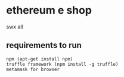 # ethereum e shop

swx all

## requirements to run
```
npm (apt-get install npm)
truffle framework (npm install -g truffle)  
metamask for browser
```		
